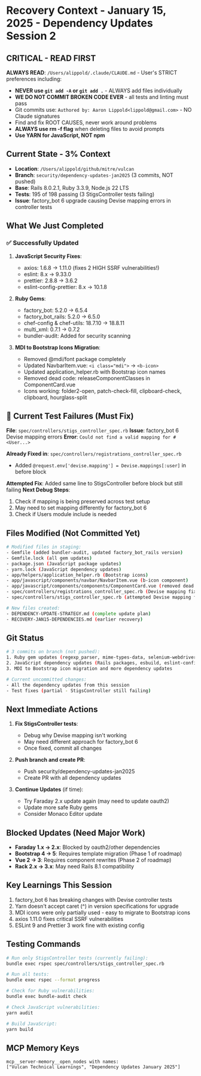 # Recovery Context - January 15, 2025 - Dependency Updates Session 2

## CRITICAL - READ FIRST
**ALWAYS READ**: `/Users/alippold/.claude/CLAUDE.md` - User's STRICT preferences including:
- **NEVER use `git add -A` or `git add .`** - ALWAYS add files individually
- **WE DO NOT COMMIT BROKEN CODE EVER** - all tests and linting must pass
- Git commits use: `Authored by: Aaron Lippold<lippold@gmail.com>` - NO Claude signatures
- Find and fix ROOT CAUSES, never work around problems
- **ALWAYS use rm -f flag** when deleting files to avoid prompts
- **Use YARN for JavaScript, NOT npm**

## Current State - 3% Context
- **Location**: `/Users/alippold/github/mitre/vulcan`
- **Branch**: `security/dependency-updates-jan2025` (3 commits, NOT pushed)
- **Base**: Rails 8.0.2.1, Ruby 3.3.9, Node.js 22 LTS
- **Tests**: 195 of 198 passing (3 StigsController tests failing)
- **Issue**: factory_bot 6 upgrade causing Devise mapping errors in controller tests

## What We Just Completed

### ✅ Successfully Updated
1. **JavaScript Security Fixes**:
   - axios: 1.6.8 → 1.11.0 (fixes 2 HIGH SSRF vulnerabilities!)
   - eslint: 8.x → 9.33.0
   - prettier: 2.8.8 → 3.6.2
   - eslint-config-prettier: 8.x → 10.1.8

2. **Ruby Gems**:
   - factory_bot: 5.2.0 → 6.5.4
   - factory_bot_rails: 5.2.0 → 6.5.0
   - chef-config & chef-utils: 18.7.10 → 18.8.11
   - multi_xml: 0.7.1 → 0.7.2
   - bundler-audit: Added for security scanning

3. **MDI to Bootstrap Icons Migration**:
   - Removed @mdi/font package completely
   - Updated NavbarItem.vue: `<i class="mdi">` → `<b-icon>`
   - Updated application_helper.rb with Bootstrap icon names
   - Removed dead code: releaseComponentClasses in ComponentCard.vue
   - Icons working: folder2-open, patch-check-fill, clipboard-check, clipboard, hourglass-split

## 🔴 Current Test Failures (Must Fix)

**File**: `spec/controllers/stigs_controller_spec.rb`
**Issue**: factory_bot 6 Devise mapping errors
**Error**: `Could not find a valid mapping for #<User...>`

**Already Fixed in**: `spec/controllers/registrations_controller_spec.rb`
- Added `@request.env['devise.mapping'] = Devise.mappings[:user]` in before block

**Attempted Fix**: Added same line to StigsController before block but still failing
**Next Debug Steps**:
1. Check if mapping is being preserved across test setup
2. May need to set mapping differently for factory_bot 6
3. Check if Users module include is needed

## Files Modified (Not Committed Yet)

```bash
# Modified files in staging:
- Gemfile (added bundler-audit, updated factory_bot_rails version)
- Gemfile.lock (all gem updates)
- package.json (JavaScript package updates)
- yarn.lock (JavaScript dependency updates)
- app/helpers/application_helper.rb (Bootstrap icons)
- app/javascript/components/navbar/NavbarItem.vue (b-icon component)
- app/javascript/components/components/ComponentCard.vue (removed dead code)
- spec/controllers/registrations_controller_spec.rb (Devise mapping fix)
- spec/controllers/stigs_controller_spec.rb (attempted Devise mapping fix - FAILING)

# New files created:
- DEPENDENCY-UPDATE-STRATEGY.md (complete update plan)
- RECOVERY-JAN15-DEPENDENCIES.md (earlier recovery)
```

## Git Status

```bash
# 3 commits on branch (not pushed):
1. Ruby gem updates (regexp_parser, mime-types-data, selenium-webdriver)
2. JavaScript dependency updates (Rails packages, esbuild, eslint-config-prettier)
3. MDI to Bootstrap icon migration and more dependency updates

# Current uncommitted changes:
- All the dependency updates from this session
- Test fixes (partial - StigsController still failing)
```

## Next Immediate Actions

1. **Fix StigsController tests**:
   - Debug why Devise mapping isn't working
   - May need different approach for factory_bot 6
   - Once fixed, commit all changes

2. **Push branch and create PR**:
   - Push security/dependency-updates-jan2025
   - Create PR with all dependency updates

3. **Continue Updates** (if time):
   - Try Faraday 2.x update again (may need to update oauth2)
   - Update more safe Ruby gems
   - Consider Monaco Editor update

## Blocked Updates (Need Major Work)

- **Faraday 1.x → 2.x**: Blocked by oauth2/other dependencies
- **Bootstrap 4 → 5**: Requires template migration (Phase 1 of roadmap)
- **Vue 2 → 3**: Requires component rewrites (Phase 2 of roadmap)
- **Rack 2.x → 3.x**: May need Rails 8.1 compatibility

## Key Learnings This Session

1. factory_bot 6 has breaking changes with Devise controller tests
2. Yarn doesn't accept caret (^) in version specifications for upgrade
3. MDI icons were only partially used - easy to migrate to Bootstrap icons
4. axios 1.11.0 fixes critical SSRF vulnerabilities
5. ESLint 9 and Prettier 3 work fine with existing config

## Testing Commands

```bash
# Run only StigsController tests (currently failing):
bundle exec rspec spec/controllers/stigs_controller_spec.rb

# Run all tests:
bundle exec rspec --format progress

# Check for Ruby vulnerabilities:
bundle exec bundle-audit check

# Check JavaScript vulnerabilities:
yarn audit

# Build JavaScript:
yarn build
```

## MCP Memory Keys
```
mcp__server-memory__open_nodes with names:
["Vulcan Technical Learnings", "Dependency Updates January 2025"]
```